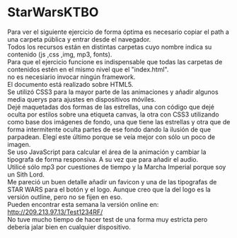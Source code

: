 # StarWarsKTBO
Para ver el siguiente ejercicio de forma óptima es necesario copiar el path a una carpeta pública y entrar desde el navegador.
<br />
Todos los recursos están en distintas carpetas cuyo nombre indica su contenido (js ,css ,img, mp3, fonts).
<br />
Para que el ejercicio funcione es indispensable que todas las carpetas de contenidos estén en el mismo nivel que el "index.html".
<br />
no es necesiario invocar ningún framework.
<br />
El documento está realizado sobre HTML5.
<br />
Se utilizó CSS3 para la mayor parte de las animaciones y añadir algunos media querys para ajustes en dispositivos móviles.
<br />
Dejé maquetadas dos formas de las estrellas, una con código que dejé oculta por estilos sobre una etiqueta canvas, la otra con CSS3 utilizando como base dos imágenes de fondo, una que tiene las estrellas y otra que de forma intermitente oculta partes de ese fondo dando la ilusión de que parpadean. Elegí este último porque se veía mejor con sólo un poco de imagen.
<br />
Se uso JavaScript para calcular el área de la animación y cambiar la tipografa de forma responsiva. A su vez que para añadir el audio.
<br />
Utilicé sólo mp3 por cuestiones de tiempo y la Marcha Imperial porque soy un Sith Lord.
<br />
Me pareció un buen detalle añadir un favicon y una de las tipografas de STAR WARS para el botón y el logo. Aunque creo que la del logo es la versión outline, pero no se fijen en eso.
<br />
Pueden encontrar esta semana la versión online en: 
<br />
http://209.213.97.13/Test1234RF/
<br />
No tuve mucho tiempo de hacer test de una forma muy estricta pero debería jalar bien en cualquier dispositivo.
